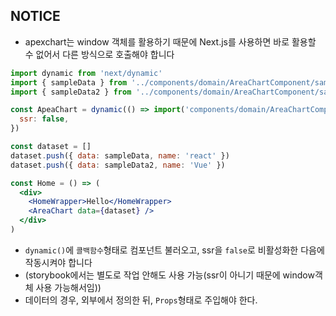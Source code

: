 ## NOTICE
* apexchart는 window 객체를 활용하기 때문에 Next.js를 사용하면 바로 활용할 수 없어서 다른 방식으로 호출해야 합니다

```jsx
import dynamic from 'next/dynamic'
import { sampleData } from '../components/domain/AreaChartComponent/sampleXNY1'
import { sampleData2 } from '../components/domain/AreaChartComponent/sampleXNY2'

const ApeaChart = dynamic(() => import('components/domain/AreaChartComponent'), {
  ssr: false,
})

const dataset = []
dataset.push({ data: sampleData, name: 'react' })
dataset.push({ data: sampleData2, name: 'Vue' })

const Home = () => (
  <div>
    <HomeWrapper>Hello</HomeWrapper>
    <AreaChart data={dataset} />
  </div>
)

```
- `dynamic()`에 `콜백함수`형태로 컴포넌트 불러오고, ssr을 `false`로 비활성화한 다음에 작동시켜야 합니다
- (storybook에서는 별도로 작업 안해도 사용 가능(ssr이 아니기 때문에 window객체 사용 가능해서임))
- 데이터의 경우, 외부에서 정의한 뒤, `Props`형태로 주입해야 한다.